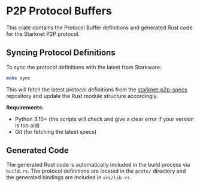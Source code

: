 # P2P Protocol Buffers

This crate contains the Protocol Buffer definitions and generated Rust code for the Starknet P2P protocol.

## Syncing Protocol Definitions

To sync the protocol definitions with the latest from Starkware:

```bash
make sync
```

This will fetch the latest protocol definitions from the [starknet-p2p-specs](https://github.com/starknet-io/starknet-p2p-specs) repository and update the Rust module structure accordingly.

**Requirements:**
- Python 3.10+ (the scripts will check and give a clear error if your version is too old)
- Git (for fetching the latest specs)

## Generated Code

The generated Rust code is automatically included in the build process via `build.rs`. The protocol definitions are located in the `proto/` directory and the generated bindings are included in `src/lib.rs`.
